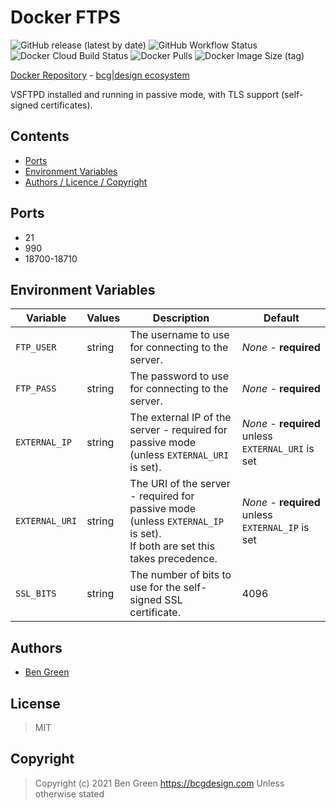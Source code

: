 # Docker FTPS

![GitHub release (latest by date)](https://img.shields.io/github/v/release/bencgreen/docker-ftps) ![GitHub Workflow Status](https://img.shields.io/github/workflow/status/bencgreen/docker-ftps/build?label=github) ![Docker Cloud Build Status](https://img.shields.io/docker/cloud/build/bcgdesign/ftps?label=docker) ![Docker Pulls](https://img.shields.io/docker/pulls/bcgdesign/ftps?label=pulls) ![Docker Image Size (tag)](https://img.shields.io/docker/image-size/bcgdesign/ftps/latest?label=size)

[Docker Repository](https://hub.docker.com/r/bcgdesign/ftps) - [bcg|design ecosystem](https://github.com/bencgreen/docker)

VSFTPD installed and running in passive mode, with TLS support (self-signed certificates).

## Contents

* [Ports](#ports)
* [Environment Variables](#environment-variables)
* [Authors / Licence / Copyright](#authors)

## Ports

* 21
* 990
* 18700-18710

## Environment Variables

| Variable       | Values | Description                                                                                                                | Default                                            |
| -------------- | ------ | -------------------------------------------------------------------------------------------------------------------------- | -------------------------------------------------- |
| `FTP_USER`     | string | The username to use for connecting to the server.                                                                          | *None* - **required**                              |
| `FTP_PASS`     | string | The password to use for connecting to the server.                                                                          | *None* - **required**                              |
| `EXTERNAL_IP`  | string | The external IP of the server - required for passive mode (unless `EXTERNAL_URI` is set).                                  | *None* - **required** unless `EXTERNAL_URI` is set |
| `EXTERNAL_URI` | string | The URI of the server - required for passive mode (unless `EXTERNAL_IP` is set).<br>If both are set this takes precedence. | *None* - **required** unless `EXTERNAL_IP` is set  |
| `SSL_BITS`     | string | The number of bits to use for the self-signed SSL certificate.                                                             | 4096                                               |

## Authors

* [Ben Green](https://github.com/bencgreen)

## License

> MIT

## Copyright

> Copyright (c) 2021 Ben Green <https://bcgdesign.com>
> Unless otherwise stated
